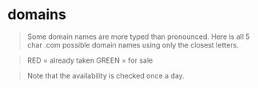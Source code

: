 domains
===



> Some domain names are more typed than pronounced. Here is all 5 char .com possible domain names using only the closest letters. 

> RED = already taken
> GREEN = for sale 

> Note that the availability is checked once a day.